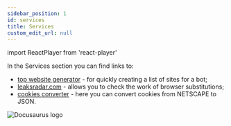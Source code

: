 ```yaml
---
sidebar_position: 1
id: services
title: Services
custom_edit_url: null
---
```

import ReactPlayer from 'react-player'

In the Services section you can find links to:
* [top website generator](https://cloud.undetectable.io/websites-generator.html) - for quickly creating a list of sites for a bot;
* [leaksradar.com](https://leaksradar.com/) - allows you to check the work of browser substitutions;
* [cookies converter](https://leaksradar.com/converter) - here you can convert cookies from NETSCAPE to JSON.

![Docusaurus logo](/img/2-cloud/8-services/eng/services-1.png)